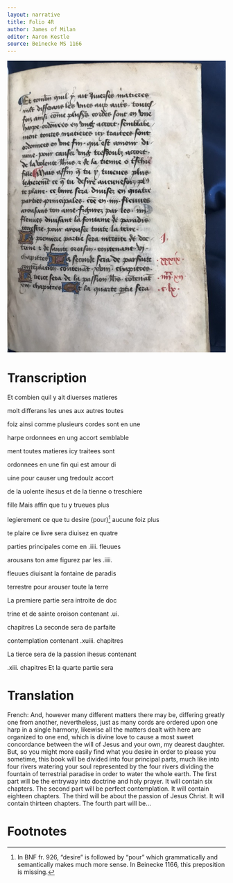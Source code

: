```yaml
---
layout: narrative
title: Folio 4R
author: James of Milan
editor: Aaron Kestle
source: Beinecke MS 1166
---
```


![Beinecke MS 1166 Folio 4R](https://raw.githubusercontent.com/oldfrenchtexts/L-aiguillon-d-amour-divine/master/assets/4R.jpg)

# Transcription

Et combien quil y ait diuerses matieres

molt differans les unes aux autres toutes

foiz ainsi comme plusieurs cordes sont en une

harpe ordonnees en ung accort semblable

ment toutes matieres icy traitees sont

ordonnees en une fin qui est amour di

uine pour causer ung tredoulz accort

de la uolente ihesus et de la tienne o treschiere

fille Mais affin que tu y trueues plus

legierement ce que tu desire (pour)[^1] aucune foiz plus

te plaire ce livre sera diuisez en quatre

parties principales come en .iiii. fleuues

arousans ton ame figurez par les .iiii.

fleuues diuisant la fontaine de paradis

terrestre pour arouser toute la terre

La premiere partie sera introite de doc

trine et de sainte oroison contenant .ui.

chapitres La seconde sera de parfaite

contemplation contenant .xuiii. chapitres

La tierce sera de la passion ihesus contenant

.xiii. chapitres Et la quarte partie sera 

# Translation

French: And, however many different matters there may be, differing greatly one from another, nevertheless, just as many cords are ordered upon one harp in a single harmony, likewise all the matters dealt with here are organized to one end, which is divine love to cause a most sweet concordance between the will of Jesus and your own, my dearest daughter. But, so you might more easily find what you desire in order to please you sometime, this book will be divided into four principal parts, much like into four rivers watering your soul represented by the four rivers dividing the fountain of terrestrial paradise in order to water the whole earth. The first part will be the entryway into doctrine and holy prayer. It will contain six chapters. The second part will be perfect contemplation. It will contain eighteen chapters. The third will be about the passion of Jesus Christ. It will contain thirteen chapters. The fourth part will be…

# Footnotes

[^1]: In BNF fr. 926, “desire” is followed by “pour” which grammatically and semantically makes much more sense. In Beinecke 1166, this preposition is missing.
